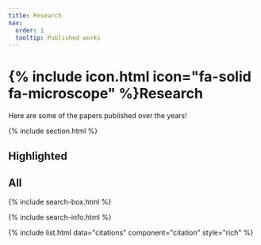 ```yaml
---
title: Research
nav:
  order: 1
  tooltip: Published works
---
```


# {% include icon.html icon="fa-solid fa-microscope" %}Research

Here are some of the papers published over the years!

{% include section.html %}

## Highlighted

## All

{% include search-box.html %}

{% include search-info.html %}

{% include list.html data="citations" component="citation" style="rich" %}
